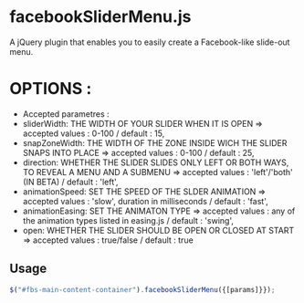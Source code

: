 # facebookSliderMenu.js

A jQuery plugin that enables you to easily create a Facebook-like slide-out menu.

# OPTIONS : 
* Accepted parametres :
* sliderWidth: THE WIDTH OF YOUR SLIDER WHEN IT IS OPEN => accepted values : 0-100 / default : 15,
* snapZoneWidth: THE WIDTH OF THE ZONE INSIDE WICH THE SLIDER SNAPS INTO PLACE => accepted values : 0-100  / default : 25,
* direction: WHETHER THE SLIDER SLIDES ONLY LEFT OR BOTH WAYS, TO REVEAL A MENU AND A SUBMENU => accepted values : 'left'/'both' (IN BETA)  / default : 'left',
* animationSpeed: SET THE SPEED OF THE SLDER ANIMATION => accepted values : 'slow', duration in milliseconds / default : 'fast',
* animationEasing: SET THE ANIMATON TYPE => accepted values : any of the animation types listed in easing.js / default : 'swing',
* open: WHETHER THE SLIDER SHOULD BE OPEN OR CLOSED AT START => accepted values : true/false / default : true

## Usage

```javascript
$("#fbs-main-content-container").facebookSliderMenu({[params]}});
```